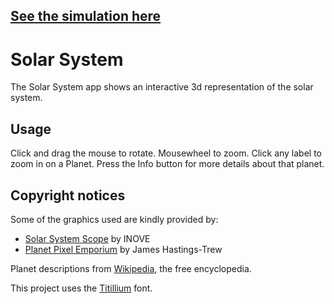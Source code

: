 ## [See the simulation here](https://mdorr.github.io/solar-system/)

# Solar System

The Solar System app shows an interactive 3d representation of the solar system.

## Usage

Click and drag the mouse to rotate. Mousewheel to zoom. Click any label to zoom in on a Planet. Press the Info button for more details about that planet.

## Copyright notices
Some of the graphics used are kindly provided by:

* [Solar System Scope](http://www.solarsystemscope.com/textures/) by INOVE
* [Planet Pixel Emporium](http://planetpixelemporium.com/planets.html) by James Hastings-Trew

Planet descriptions from [Wikipedia](https://en.wikipedia.org), the free encyclopedia. 

This project uses the [Titillium](http://www.campivisivi.net/titillium/) font.
